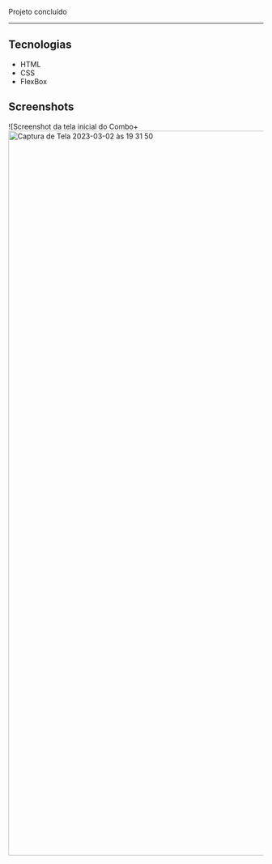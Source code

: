 Projeto concluído 
<hr>


## Tecnologias
* HTML
* CSS
* FlexBox

## Screenshots
![Screenshot da tela inicial do Combo+
<img width="1432" alt="Captura de Tela 2023-03-02 às 19 31 50" src="https://user-images.githubusercontent.com/125400699/222574931-e326adde-5657-4323-bd5a-5eaca29689cf.png">
